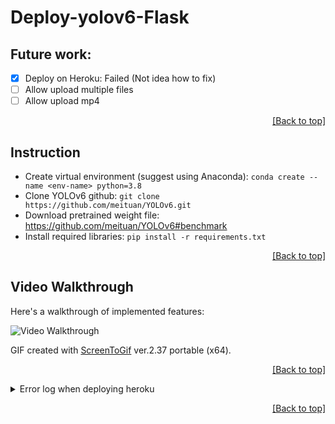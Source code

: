 # Deploy-yolov6-Flask

## Future work:
* [X] Deploy on Heroku: Failed (Not idea how to fix)
* [ ] Allow upload multiple files
* [ ] Allow upload mp4

<p align="right"><a href="#deploy-yolov6-flask">[Back to top]</a></p>

## Instruction
* Create virtual environment (suggest using Anaconda): `conda create --name <env-name> python=3.8`
* Clone YOLOv6 github: `git clone https://github.com/meituan/YOLOv6.git`
* Download pretrained weight file: https://github.com/meituan/YOLOv6#benchmark
* Install required libraries: `pip install -r requirements.txt`

<p align="right"><a href="#deploy-yolov6-flask">[Back to top]</a></p>


## Video Walkthrough
Here's a walkthrough of implemented features:

<img src='app-walkthrough.gif' title='Video Walkthrough' width='' alt='Video Walkthrough' />

GIF created with [ScreenToGif](https://www.screentogif.com/) ver.2.37 portable (x64).  

<p align="right"><a href="#deploy-yolov6-flask">[Back to top]</a></p>

<!-- Follow https://www.youtube.com/watch?v=I9BBGulrOmo
 ==> https://tutorial101.blogspot.com/2021/04/python-flask-upload-and-display-image.html -->

 <!-- Heroku deploy:
 https://www.youtube.com/watch?v=SiCAIRc0pEI or https://www.youtube.com/watch?v=Li0Abz-KT78
 
 ERROR encountered: https://stackoverflow.com/questions/19846342/unable-to-parse-procfile
  -->

<details>
  <summary markdown="span">Error log when deploying heroku</summary>
  
  <ul>
<li>
2022-08-15T03:53:51.606668+00:00 app[web.1]: [2022-08-15 03:53:51 +0000] [4] [WARNING] Worker with pid 10 was terminated due to signal 15
</li>
<li>
2022-08-15T03:53:51.613438+00:00 heroku[router]: at=error code=H13 desc="Connection closed without response" method=GET path="/" host=yolo6-on-flask.herokuapp.com request_id=865d6e02-56ab-4f38-b31b-d3c653c34179 fwd="104.28.213.54" dyno=web.1 connect=0ms service=11ms status=503 bytes=0 protocol=https
</li>
<li>
2022-08-15T03:53:51.704215+00:00 app[web.1]: [2022-08-15 03:53:51 +0000] [4] [INFO] Shutting down: Master
</li>
<li>
2022-08-15T03:53:51.704284+00:00 app[web.1]: [2022-08-15 03:53:51 +0000] [4] [INFO] Reason: Worker failed to boot.
</li>
<li>
2022-08-15T03:53:51.857145+00:00 heroku[web.1]: Process exited with status 3
</li>
<li>
2022-08-15T03:53:52.030370+00:00 heroku[web.1]: State changed from up to crashed
</li>
<li>
2022-08-15T03:53:56.995723+00:00 heroku[router]: at=error code=H10 desc="App crashed" method=GET path="/favicon.ico" host=yolo6-on-flask.herokuapp.com request_id=8b8c72a4-3689-4378-a575-47cf3b2444b5 fwd="104.28.213.54" dyno=web.1 connect=5000ms service= status=503 bytes= protocol=https
</li>
<li>
2022-08-15T03:54:14.479027+00:00 heroku[router]: at=error code=H10 desc="App crashed" method=GET path="/" host=yolo6-on-flask.herokuapp.com request_id=e36efd8a-43b6-4f3e-a120-65c174a251bb fwd="104.28.213.54" dyno= connect= service= status=503 bytes= protocol=https
</li>
<li>
2022-08-15T03:54:15.031981+00:00 heroku[router]: at=error code=H10 desc="App crashed" method=GET path="/favicon.ico" host=yolo6-on-flask.herokuapp.com request_id=6cf9199a-9ce8-4b84-b234-f4da3e78aae8 fwd="104.28.213.54" dyno= connect= service= status=503 bytes= protocol=https
</li>
<li>
2022-08-15T03:54:31.000000+00:00 app[api]: Build succeeded
</li>
</ul>
 
 </details>


<p align="right"><a href="#deploy-yolov6-flask">[Back to top]</a></p>
